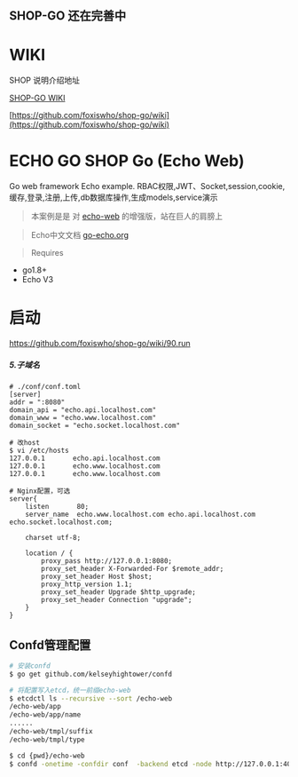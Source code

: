 SHOP-GO 还在完善中
----------

# WIKI 
SHOP 说明介绍地址

[SHOP-GO WIKI](https://github.com/foxiswho/shop-go/wiki)


[https://github.com/foxiswho/shop-go/wiki](https://github.com/foxiswho/shop-go/wiki)




# ECHO GO SHOP Go (Echo Web)
Go web framework Echo example. 
RBAC权限,JWT、Socket,session,cookie,缓存,登录,注册,上传,db数据库操作,生成models,service演示

> 本案例是是 对 [echo-web](https://github.com/hb-go/echo-web) 的增强版，站在巨人的肩膀上

> Echo中文文档 [go-echo.org](http://go-echo.org/)

> Requires
- go1.8+
- Echo V3

# 启动

https://github.com/foxiswho/shop-go/wiki/90.run


##### 5.子域名
```shell
# ./conf/conf.toml
[server]
addr = ":8080"
domain_api = "echo.api.localhost.com"
domain_www = "echo.www.localhost.com"
domain_socket = "echo.socket.localhost.com"

# 改host
$ vi /etc/hosts
127.0.0.1       echo.api.localhost.com
127.0.0.1       echo.www.localhost.com
127.0.0.1       echo.www.localhost.com

# Nginx配置，可选
server{
    listen       80;
    server_name  echo.www.localhost.com echo.api.localhost.com echo.socket.localhost.com;

    charset utf-8;

    location / {
        proxy_pass http://127.0.0.1:8080;
        proxy_set_header X-Forwarded-For $remote_addr;
        proxy_set_header Host $host;
        proxy_http_version 1.1;
        proxy_set_header Upgrade $http_upgrade;
        proxy_set_header Connection "upgrade";
    }
}
```


## Confd管理配置
```bash
# 安装confd
$ go get github.com/kelseyhightower/confd
```
```bash
# 将配置写入etcd，统一前缀echo-web
$ etcdctl ls --recursive --sort /echo-web
/echo-web/app
/echo-web/app/name
......
/echo-web/tmpl/suffix
/echo-web/tmpl/type

$ cd {pwd}/echo-web
$ confd -onetime -confdir conf  -backend etcd -node http://127.0.0.1:4001 -prefix echo-web
```

